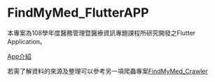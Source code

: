 # FindMyMed_FlutterAPP

本專案為108學年度醫務管理暨醫療資訊專題課程所研究開發之Flutter Application。

[App介紹](https://drive.google.com/file/d/1ZsZQRdVsI_LCenwWzb-cGZ-2RIfoxCF6/view?usp=sharing)

若需了解資料的來源及整理可以參考另一項爬蟲專案[FindMyMed_Crawler](https://github.com/thelittlesheep/FindMyMed_Crawler)
